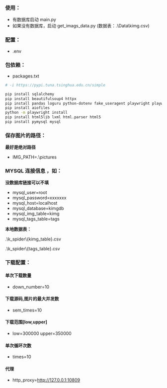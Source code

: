 ### 使用：

* 有数据库启动 main.py
* 如果没有数据库，启动 get_imags_data.py  (数据表：.\Data\kimg.csv)

### 配置：

* .env

### 包依赖：

* packages.txt

```bash
# -i https://pypi.tuna.tsinghua.edu.cn/simple

pip install sqlalchemy
pip install beautifulsoup4 httpx
pip install pandas loguru python-dotenv fake_useragent playwright playwright-stealth
pip install aiofiles
python -m playwright install
pip install html5lib lxml html.parser html5
pip install pymysql mysql
```

### 保存图片的路径：

**最好是绝对路径**

* IMG_PATH=.\pictures

### MYSQL 连接信息 ，如：

**没数据库链接可以不填**

* mysql_user=root
* mysql_password=xxxxxxx
* mysql_host=localhost
* mysql_database=kimgdb
* mysql_img_table=kimg
* mysql_tags_table=tags

**本地数据表：**

.\k_spider\\{kimg_table}.csv

.\k_spider\\{tags_table}.csv

### 下载配置：

#### 单次下载数量

* down_number=10

#### 下载源码,图片的最大并发数

* sem_times=10

#### 下载范围[low,upper]

* low=300000
  upper=350000

#### 单次循环次数

* times=10

#### 代理

* http_proxy=http://127.0.0.1:10809
